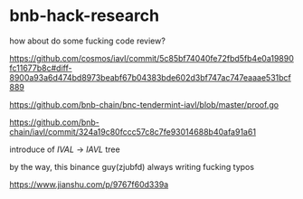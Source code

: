 # bnb-hack-research
 
how about do some fucking code review?

https://github.com/cosmos/iavl/commit/5c85bf74040fe72fbd5fb4e0a19890fc11677b8c#diff-8900a93a6d474bd8973beabf67b04383bde602d3bf747ac747eaaae531bcf889

https://github.com/bnb-chain/bnc-tendermint-iavl/blob/master/proof.go

https://github.com/bnb-chain/iavl/commit/324a19c80fccc57c8c7fe93014688b40afa91a61


introduce of *IVAL* -> *IAVL* tree


by the way, this binance guy(zjubfd) always writing fucking typos


https://www.jianshu.com/p/9767f60d339a